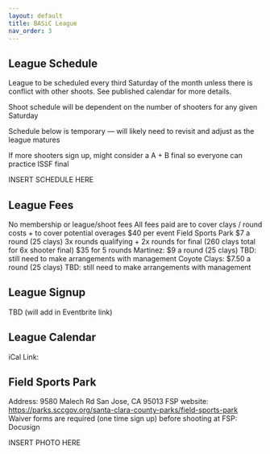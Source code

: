 ```yaml
---
layout: default
title: BASiC League
nav_order: 3
---
```


## League Schedule

League to be scheduled every third Saturday of the month unless there is conflict with other shoots. See published calendar for more details.

Shoot schedule will be dependent on the number of shooters for any given Saturday

Schedule below is temporary — will likely need to revisit and adjust as the league matures

If more shooters sign up, might consider a A + B final so everyone can practice ISSF final

INSERT SCHEDULE HERE

## League Fees

No membership or league/shoot fees
All fees paid are to cover clays / round costs + to cover potential overages
  $40 per event
Field Sports Park
  $7 a round (25 clays)
  3x rounds qualifying + 2x rounds for final (260 clays total for 6x shooter final)
  $35 for 5 rounds
Martinez:
  $9 a round (25 clays)
  TBD: still need to make arrangements with management
Coyote Clays:
  $7.50 a round (25 clays)
  TBD: still need to make arrangements with management

## League Signup

TBD (will add in Eventbrite link)

## League Calendar

iCal Link:

## Field Sports Park

Address: 9580 Malech Rd San Jose, CA 95013
FSP website: https://parks.sccgov.org/santa-clara-county-parks/field-sports-park
Waiver forms are required (one time sign up) before shooting at FSP: Docusign

INSERT PHOTO HERE

